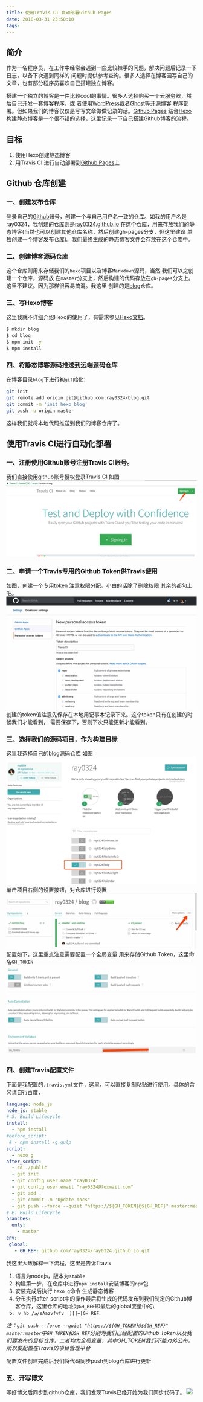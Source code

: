 ```yaml
---
title: 使用Travis CI 自动部署Github Pages
date: 2018-03-31 23:50:10
tags:
---
```


## 简介

作为一名程序员，在工作中经常会遇到一些比较棘手的问题，解决问题后记录一下日志，以备下次遇到同样的
问题时提供参考查询。很多人选择在博客园写自己的文章，也有部分程序员喜欢自己搭建独立博客。

搭建一个独立的博客是一件比较cool的事情。很多人选择购买一个云服务器，然后自己开发一套博客程序，或
者使用[WordPress](https://cn.wordpress.org/)或者[Ghost](https://ghost.org/)等开源博客
程序部署。但如果我们的博客仅仅是写写文章做做记录的话。[Github Pages](https://pages.github.com/)
结合[Hexo](https://hexo.io/)构建静态博客是一个很不错的选择，这里记录一下自己搭建Github博客的流程。

## 目标

1. 使用Hexo创建静态博客
2. 用Travis CI 进行自动部署到[Github Pages](https://pages.github.com/)上


## Github 仓库创建

### 一、创建发布仓库

登录自己的[Github](https://github.com/)账号，创建一个与自己用户名一致的仓库。如我的用户名是
ray0324，我创建的仓库则是[ray0324.github.io](https://github.com/ray0324/ray0324.github.io)
在这个仓库，用来存放我们的静态博客(当然也可以创建其他仓库名称，然后创建gh-pages分支，但这里建议
单独创建一个博客发布仓库)。我们最终生成的静态博客文件会存放在这个仓库中。

### 二、创建博客源码仓库

这个仓库则用来存储我们的`hexo`项目以及博客`Markdown`源码，当然 我们可以之创建一个仓库，源码放
在`master`分支上，然后构建的代码存放在`gh-pages`分支上。这里不建议。因为那样很容易搞混。我这里
创建的是[blog](https://github.com/ray0324/blog)仓库。

### 三、写Hexo博客

这里我就不详细介绍Hexo的使用了，有需求参见[Hexo文档](https://hexo.io/docs/)。

```bash
$ mkdir blog
$ cd blog
$ npm init -y
$ npm install
```
### 四、将静态博客源码推送到远端源码仓库

在博客目录`blog`下进行初`git`始化:
```bash
git init
git remote add origin git@github.com:ray0324/blog.git
git commit -m 'init hexo blog'
git push -u origin master
```
这样我们就将本地代码推送到我们的博客仓库了。

## 使用Travis CI进行自动化部署

### 一、注册使用Github账号注册Travis CI账号。

我们直接使用github账号授权登录Travis CI 如图
![login](/assets/images/2018-03-31/1.jpg)

### 二、申请一个Travis专用的Github Token供Travis使用

如图，创建一个专用token 注意权限分配。小白的话除了删除权限 其余的都勾上吧。
![login](/assets/images/2018-03-31/5.jpg)
创建的token值注意先保存在本地用记事本记录下来。这个token只有在创建的时候我们才能看到，
需要保存下，否则下次只能更新才能看到。

### 三、选择我们的源码项目，作为构建目标

这里我选择自己的blog源码仓库 如图
![login](/assets/images/2018-03-31/2.jpg)
单击项目右侧的设置按钮，对仓库进行设置
![login](/assets/images/2018-03-31/3.jpg)
配置如下，这里重点注意需要配置一个全局变量 用来存储Github Token，这里命名`GH_TOKEN`
![login](/assets/images/2018-03-31/4.jpg)

### 四、创建Travis配置文件

下面是我配置的`.travis.yml`文件，这里，可以直接复制粘贴进行使用。具体的含义请自行百度，

```yml
language: node_js
node_js: stable
# S: Build Lifecycle
install:
  - npm install
#before_script:
 # - npm install -g gulp
script:
  - hexo g
after_script:
  - cd ./public
  - git init
  - git config user.name "ray0324"
  - git config user.email "ray0324@foxmail.com"
  - git add .
  - git commit -m "Update docs"
  - git push --force --quiet "https://${GH_TOKEN}@${GH_REF}" master:master
# E: Build LifeCycle
branches:
  only:
    - master
env:
 global:
   - GH_REF: github.com/ray0324/ray0324.github.io.git
```

我这里大致解释一下流程，这里是告诉Travis

1. 语言为nodejs，版本为`stable`
2. 构建第一步，在仓库中进行`npm install`安装博客的`npm`包
3. 安装完成后执行 `hexo g`命令 生成静态博客
4. 分布执行after_script中的操作最后将生成的代码发布到我们制定的Github博客仓库，这里仓库的地址为`GH_REF`即最后的global变量中的\
5. ` v hb /≥/sAazvfvfv  ][]=[GH_REF`.

 *注：`git push --force --quiet "https://${GH_TOKEN}@${GH_REF}" master:master`中`GH_TOKEN`和`GH_REF`分别为我们已经配置的Github Token以及我们要发布的目标仓库，二者均为全局变量，其中GH_TOKEN我们不能对外公布，所以要配置在Travis的项目管理平台*

配置文件创建完成后我们将代码同步push到blog仓库进行更新

### 五、开写博文

写好博文后同步到github仓库，我们发现Travis已经开始为我们同步代码了。
![](/images/2018-03-31/6.jpg)




